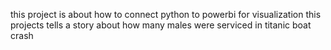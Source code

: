 this project is about how to connect python to powerbi for visualization
this projects tells a story about how many males were serviced in titanic boat crash
